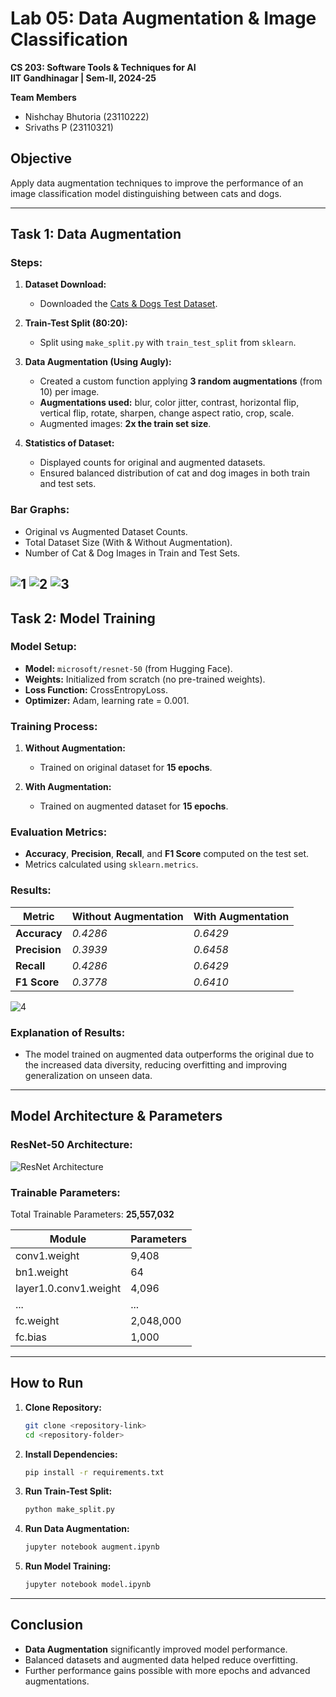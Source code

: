 # **Lab 05: Data Augmentation & Image Classification**  
**CS 203: Software Tools & Techniques for AI**  
**IIT Gandhinagar | Sem-II, 2024-25**

**Team Members**
- Nishchay Bhutoria (23110222)
- Srivaths P (23110321)

## **Objective**  
Apply data augmentation techniques to improve the performance of an image classification model distinguishing between cats and dogs.

---

## **Task 1: Data Augmentation**

### **Steps:**  
1. **Dataset Download:**  
   - Downloaded the [Cats & Dogs Test Dataset](https://www.kaggle.com/datasets/samuelcortinhas/cats-and-dogs-image-classification?select=test).

2. **Train-Test Split (80:20):**  
   - Split using `make_split.py` with `train_test_split` from `sklearn`.

3. **Data Augmentation (Using Augly):**  
   - Created a custom function applying **3 random augmentations** (from 10) per image.
   - **Augmentations used:** blur, color jitter, contrast, horizontal flip, vertical flip, rotate, sharpen, change aspect ratio, crop, scale.
   - Augmented images: **2x the train set size**.

4. **Statistics of Dataset:**  
   - Displayed counts for original and augmented datasets.
   - Ensured balanced distribution of cat and dog images in both train and test sets.

### **Bar Graphs:**
- Original vs Augmented Dataset Counts.
- Total Dataset Size (With & Without Augmentation).
- Number of Cat & Dog Images in Train and Test Sets.

![1](image.png)
![2](image-1.png)
![3](image-2.png)
---

## **Task 2: Model Training**

### **Model Setup:**
- **Model:** `microsoft/resnet-50` (from Hugging Face).
- **Weights:** Initialized from scratch (no pre-trained weights).
- **Loss Function:** CrossEntropyLoss.
- **Optimizer:** Adam, learning rate = 0.001.

### **Training Process:**
1. **Without Augmentation:**  
   - Trained on original dataset for **15 epochs**.

2. **With Augmentation:**  
   - Trained on augmented dataset for **15 epochs**.

### **Evaluation Metrics:**
- **Accuracy**, **Precision**, **Recall**, and **F1 Score** computed on the test set.
- Metrics calculated using `sklearn.metrics`.

### **Results:**

| **Metric**     | **Without Augmentation** | **With Augmentation** |
|----------------|--------------------------|-----------------------|
| **Accuracy**   | *0.4286*                  | *0.6429*               |
| **Precision**  | *0.3939*                  | *0.6458*               |
| **Recall**     | *0.4286*                  | *0.6429*               |
| **F1 Score**   | *0.3778*                  | *0.6410*               |

![4](image-3.png)

### **Explanation of Results:**  
- The model trained on augmented data outperforms the original due to the increased data diversity, reducing overfitting and improving generalization on unseen data.

---

## **Model Architecture & Parameters**

### **ResNet-50 Architecture:**
![ResNet Architecture](./ResNet50Architecture.jpg)

### **Trainable Parameters:**
Total Trainable Parameters: **25,557,032**

| **Module**                      | **Parameters** |
|---------------------------------|----------------|
| conv1.weight                    | 9,408          |
| bn1.weight                      | 64             |
| layer1.0.conv1.weight           | 4,096          |
| ...                             | ...            |
| fc.weight                       | 2,048,000      |
| fc.bias                         | 1,000          |

---

## **How to Run**

1. **Clone Repository:**
   ```bash
   git clone <repository-link>
   cd <repository-folder>
   ```

2. **Install Dependencies:**
   ```bash
   pip install -r requirements.txt
   ```

3. **Run Train-Test Split:**
   ```bash
   python make_split.py
   ```

4. **Run Data Augmentation:**
   ```bash
   jupyter notebook augment.ipynb
   ```

5. **Run Model Training:**
   ```bash
   jupyter notebook model.ipynb
   ```

---

## **Conclusion**

- **Data Augmentation** significantly improved model performance.
- Balanced datasets and augmented data helped reduce overfitting.
- Further performance gains possible with more epochs and advanced augmentations.
